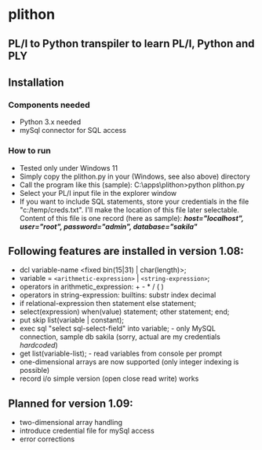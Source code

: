# plithon
## PL/I to Python transpiler to learn PL/I, Python and PLY
## Installation
### Components needed
- Python 3.x needed
- mySql connector for SQL access
### How to run
- Tested only under Windows 11
- Simply copy the plithon.py in your (Windows, see also above) directory
- Call the program like this (sample): C:\apps\plithon>python plithon.py
- Select your PL/I input file in the explorer window
- If you want to include SQL statements, store your credentials in the file "c:/temp/creds.txt". 
  I'll make the location of this file later selectable.
  Content of this file is one record (here as sample):
  ***host="localhost", user="root", password="admin", database="sakila"***   
## Following features are installed in version 1.08:
-  dcl variable-name <fixed bin(15|31) | char(length)>;
-  variable = `<arithmetic-expression>` | `<string-expression>`;
-  operators in arithmetic_expression: + - * / ( )
-  operators in string-expression: builtins: substr index decimal
-  if relational-expression then statement else statement;
-  select(expression) when(value) statement; other statement; end; 
-  put skip list(variable | constant);
-  exec sql "select  sql-select-field" into variable; - only MySQL connection, sample db sakila (sorry, actual are my credentials _hardcoded_)
-  get list(variable-list); - read variables from console per prompt
-  one-dimensional arrays are now supported (only integer indexing is possible)
-  record i/o simple version (open close read write) works
## Planned for version 1.09:
- two-dimensional array handling
- introduce credential file for mySql access
- error corrections
